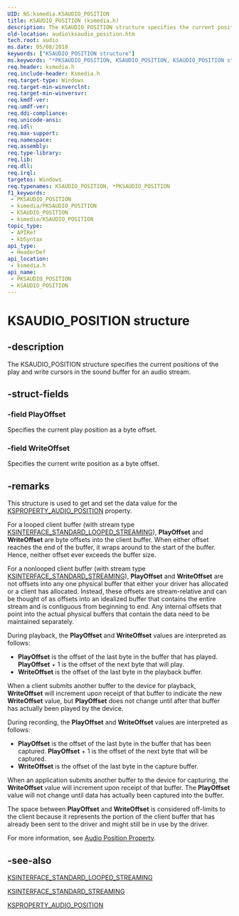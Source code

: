 ```yaml
---
UID: NS:ksmedia.KSAUDIO_POSITION
title: KSAUDIO_POSITION (ksmedia.h)
description: The KSAUDIO_POSITION structure specifies the current positions of the play and write cursors in the sound buffer for an audio stream.
old-location: audio\ksaudio_position.htm
tech.root: audio
ms.date: 05/08/2018
keywords: ["KSAUDIO_POSITION structure"]
ms.keywords: "*PKSAUDIO_POSITION, KSAUDIO_POSITION, KSAUDIO_POSITION structure [Audio Devices], PKSAUDIO_POSITION, PKSAUDIO_POSITION structure pointer [Audio Devices], aud-prop_0518af7c-0c1d-4710-8879-43bb42e1ba2a.xml, audio.ksaudio_position, ksmedia/KSAUDIO_POSITION, ksmedia/PKSAUDIO_POSITION"
req.header: ksmedia.h
req.include-header: Ksmedia.h
req.target-type: Windows
req.target-min-winverclnt: 
req.target-min-winversvr: 
req.kmdf-ver: 
req.umdf-ver: 
req.ddi-compliance: 
req.unicode-ansi: 
req.idl: 
req.max-support: 
req.namespace: 
req.assembly: 
req.type-library: 
req.lib: 
req.dll: 
req.irql: 
targetos: Windows
req.typenames: KSAUDIO_POSITION, *PKSAUDIO_POSITION
f1_keywords:
 - PKSAUDIO_POSITION
 - ksmedia/PKSAUDIO_POSITION
 - KSAUDIO_POSITION
 - ksmedia/KSAUDIO_POSITION
topic_type:
 - APIRef
 - kbSyntax
api_type:
 - HeaderDef
api_location:
 - ksmedia.h
api_name:
 - PKSAUDIO_POSITION
 - KSAUDIO_POSITION
---
```


# KSAUDIO_POSITION structure


## -description

The KSAUDIO_POSITION structure specifies the current positions of the play and write cursors in the sound buffer for an audio stream.

## -struct-fields

### -field PlayOffset

Specifies the current play position as a byte offset.

### -field WriteOffset

Specifies the current write position as a byte offset.

## -remarks

This structure is used to get and set the data value for the <a href="/windows-hardware/drivers/audio/ksproperty-audio-position">KSPROPERTY_AUDIO_POSITION</a> property.

For a looped client buffer (with stream type <a href="/windows-hardware/drivers/stream/ksinterface-standard-looped-streaming">KSINTERFACE_STANDARD_LOOPED_STREAMING</a>), <b>PlayOffset</b> and <b>WriteOffset</b> are byte offsets into the client buffer. When either offset reaches the end of the buffer, it wraps around to the start of the buffer. Hence, neither offset ever exceeds the buffer size.

For a nonlooped client buffer (with stream type <a href="/windows-hardware/drivers/stream/ksinterface-standard-streaming">KSINTERFACE_STANDARD_STREAMING</a>), <b>PlayOffset</b> and <b>WriteOffset</b> are not offsets into any one physical buffer that either your driver has allocated or a client has allocated. Instead, these offsets are stream-relative and can be thought of as offsets into an idealized buffer that contains the entire stream and is contiguous from beginning to end. Any internal offsets that point into the actual physical buffers that contain the data need to be maintained separately.

During playback, the <b>PlayOffset</b> and <b>WriteOffset</b> values are interpreted as follows:

<ul>
<li>
<b>PlayOffset</b> is the offset of the last byte in the buffer that has played. <b>PlayOffset</b> + 1 is the offset of the next byte that will play.

</li>
<li>
<b>WriteOffset</b> is the offset of the last byte in the playback buffer.

</li>
</ul>
When a client submits another buffer to the device for playback, <b>WriteOffset</b> will increment upon receipt of that buffer to indicate the new <b>WriteOffset</b> value, but <b>PlayOffset</b> does not change until after that buffer has actually been played by the device.

During recording, the <b>PlayOffset</b> and <b>WriteOffset</b> values are interpreted as follows:

<ul>
<li>
<b>PlayOffset</b> is the offset of the last byte in the buffer that has been captured. <b>PlayOffset</b> + 1 is the offset of the next byte that will be captured.

</li>
<li>
<b>WriteOffset</b> is the offset of the last byte in the capture buffer.

</li>
</ul>
When an application submits another buffer to the device for capturing, the <b>WriteOffset</b> value will increment upon receipt of that buffer. The <b>PlayOffset</b> value will not change until data has actually been captured into the buffer.

The space between <b>PlayOffset</b> and <b>WriteOffset</b> is considered off-limits to the client because it represents the portion of the client buffer that has already been sent to the driver and might still be in use by the driver.

For more information, see <a href="/windows-hardware/drivers/audio/audio-position-property">Audio Position Property</a>.

## -see-also

<a href="/windows-hardware/drivers/stream/ksinterface-standard-looped-streaming">KSINTERFACE_STANDARD_LOOPED_STREAMING</a>



<a href="/windows-hardware/drivers/stream/ksinterface-standard-streaming">KSINTERFACE_STANDARD_STREAMING</a>



<a href="/windows-hardware/drivers/audio/ksproperty-audio-position">KSPROPERTY_AUDIO_POSITION</a>

